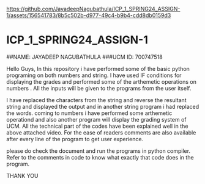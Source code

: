 

https://github.com/JayadeepNagubathula/ICP_1_SPRING24_ASSIGN-1/assets/156541783/8b5c502b-d977-49c4-b9b4-cdd8db0159d3

# ICP_1_SPRING24_ASSIGN-1

##NAME: JAYADEEP NAGUBATHULA
###UCM ID: 700747518

Hello Guys, In this repository i have performed some of the basic python programing on both numbers and string. I have used IF conditions for displaying the grades and performed some of the arthemetic operations on numbers . All the inputs will be given to the programs from the user itself.

 I have replaced the characters from the string and reverse the resultant string and displayed the output and in another string program i had replaced the words.
 coming to numbers i have performed some arthemetic operationd and also another program will display the grading system of UCM. All the technical part of the codes have been explained well in the above attached video. For the ease of readers comments are also available after every line of the program to get user experience.

 please do check the document and run the programs in python compiler. Refer to the comments in code to know what exactly that code does in the program.

THANK YOU
